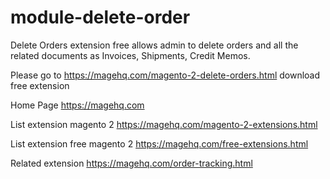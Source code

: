 # module-delete-order
Delete Orders extension free allows admin to delete orders and all the related documents as Invoices, Shipments, Credit Memos.

Please go to https://magehq.com/magento-2-delete-orders.html download free extension

Home Page https://magehq.com

List extension magento 2 https://magehq.com/magento-2-extensions.html

List extension free magento 2 https://magehq.com/free-extensions.html

Related extension https://magehq.com/order-tracking.html
